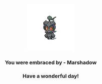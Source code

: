 <p align="center">
    <img src="https://raw.githubusercontent.com/PokeAPI/sprites/master/sprites/pokemon/802.png" width="150" height="150">
</p>
<h3 align="center">You were embraced by - <b>Marshadow</b></h3>
<h3 align="center">Have a wonderful day!</h3>
